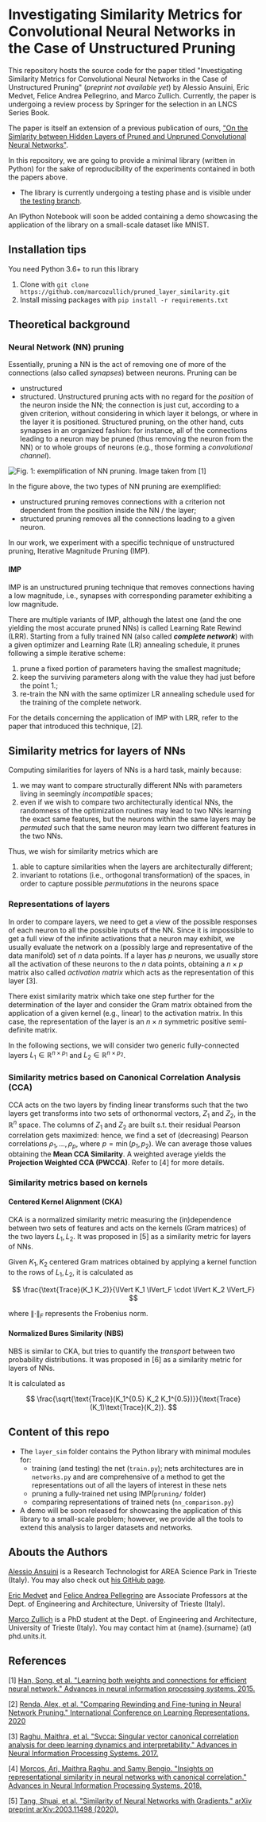 # Investigating Similarity Metrics for Convolutional Neural Networks in the Case of Unstructured Pruning

This repository hosts the source code for the paper titled "Investigating Similarity Metrics for Convolutional Neural Networks in the Case of Unstructured Pruning" (*preprint not available yet*) by Alessio Ansuini, Eric Medvet, Felice Andrea Pellegrino, and Marco Zullich.
Currently, the paper is undergoing a review process by Springer for the selection in an LNCS Series Book.

The paper is itself an extension of a previous publication of ours, ["On the Simlarity between Hidden Layers of Pruned and Unpruned Convolutional Neural Networks"](https://www.insticc.org/Primoris/Resources/PaperPdf.ashx?idPaper=89603).

In this repository, we are going to provide a minimal library (written in Python) for the sake of reproducibility of the experiments contained in both the papers above.

* The library is currently undergoing a testing phase and is visible under [the testing branch](https://github.com/marcozullich/pruned_layer_similarity/tree/testing).

An IPython Notebook will soon be added containing a demo showcasing the application of the library on a small-scale dataset like MNIST.


## Installation tips

You need Python 3.6+ to run this library

1. Clone with `git clone https://github.com/marcozullich/pruned_layer_similarity.git`
2. Install missing packages with `pip install -r requirements.txt`


## Theoretical background


### Neural Network (NN) pruning

Essentially, pruning a NN is the act of removing one of more of the connections (also called *synapses*) between neurons.
Pruning can be
* unstructured
* structured.
Unstructured pruning acts with no regard for the *position* of the neuron inside the NN; the connection is just cut, according to a given criterion, without considering in which layer it belongs, or where in the layer it is positioned.
Structured pruning, on the other hand, cuts synapses in an organized fashion: for instance, all of the connections leading to a neuron may be pruned (thus removing the neuron from the NN) or to whole groups of neurons (e.g., those forming a *convolutional channel*).

![**Fig. 1**: exemplification of NN pruning. Image taken from [1]](images/han_2015_pruning.png)

In the figure above, the two types of NN pruning are exemplified:
- unstructured pruning removes connections with a criterion not dependent from the position inside the NN / the layer;
- structured pruning removes all the connections leading to a given neuron.

In our work, we experiment with a specific technique of unstructured pruning, Iterative Magnitude Pruning (IMP).


#### IMP

IMP is an unstructured pruning technique that removes connections having a low magnitude, i.e., synapses with corresponding parameter exhibiting a low magnitude.

There are multiple variants of IMP, although the latest one (and the one yielding the most accurate pruned NNs) is called Learning Rate Rewind (LRR).
Starting from a fully trained NN (also called **_complete network_**) with a given optimizer and Learning Rate (LR) annealing schedule, it prunes following a simple iterative scheme:

1. prune a fixed portion of parameters having the smallest magnitude;
2. keep the surviving parameters along with the value they had just before the point 1.;
3. re-train the NN with the same optimizer LR annealing schedule used for the training of the complete network.

For the details concerning the application of IMP with LRR, refer to the paper that introduced this technique, [2].


## Similarity metrics for layers of NNs

Computing similarities for layers of NNs is a hard task, mainly because:

1. we may want to compare structurally different NNs with parameters living in seemingly *incompatible* spaces;
2. even if we wish to compare two architecturally identical NNs, the randomness of the optimization routines may lead to two NNs learning the exact same features, but the neurons within the same layers may be *permuted* such that the same neuron may learn two different features in the two NNs.

Thus, we wish for similarity metrics which are

1. able to capture similarities when the layers are architecturally different;
2. invariant to rotations (i.e., orthogonal transformation) of the spaces, in order to capture possible *permutations* in the neurons space

### Representations of layers

In order to compare layers, we need to get a view of the possible responses of each neuron to all the possible inputs of the NN.
Since it is impossible to get a full view of the infinite activations that a neuron may exhibit, we usually evaluate the network on a (possibly large and representative of the data manifold) set of $n$ data points.
If a layer has $p$ neurons, we usually store all the activation of these neurons to the $n$ data points, obtaining a $n \times p$ matrix also called *activation matrix* which acts as the representation of this layer [3].

There exist similarity matrix which take one step further for the determination of the layer and consider the Gram matrix obtained from the application of a given kernel (e.g., linear) to the activation matrix.
In this case, the representation of the layer is an $n \times n$ symmetric positive semi-definite matrix.

In the following sections, we will consider two generic fully-connected layers $L_1 \in \mathbb{R}^{n \times p_1}$ and $L_2 \in \mathbb{R}^{n \times p_2}$.


### Similarity metrics based on Canonical Correlation Analysis (CCA)

CCA acts on the two layers by finding linear transforms such that the two layers get transforms into two sets of orthonormal vectors, $Z_1$ and $Z_2$, in the $\mathbb{R}^n$ space.
The columns of $Z_1$ and $Z_2$ are built s.t. their residual Pearson correlation gets maximized: hence, we find a set of (decreasing) Pearson correlations $\rho_1,\dots,\rho_p$, where $p = \min(p_1, p_2)$.
We can average those values obtaining the **Mean CCA Similarity**.
A weighted average yields the **Projection Weighted CCA (PWCCA)**. Refer to [4] for more details.


### Similarity metrics based on kernels


#### Centered Kernel Alignment (CKA)


CKA is a normalized similarity metric measuring the (in)dependence between two sets of features and acts on the kernels (Gram matrices) of the two layers $L_1, L_2$.
It was proposed in [5] as a similarity metric for layers of NNs.

Given $K_1, K_2$ centered Gram matrices obtained by applying a kernel function to the rows of $L_1, L_2$, it is calculated as

$$
\frac{\text{Trace}(K_1 K_2)}{\lVert K_1 \lVert_F \cdot \lVert K_2 \lVert_F}
$$

where $\lVert \cdot \lVert_F$ represents the Frobenius norm.


#### Normalized Bures Similarity (NBS)

NBS is similar to CKA, but tries to quantify the *transport* between two probability distributions.
It was proposed in [6] as a similarity metric for layers of NNs.

It is calculated as

$$
\frac{\sqrt{\text{Trace}(K_1^{0.5} K_2 K_1^{0.5})}}{\text{Trace}(K_1)\text{Trace}(K_2)}.
$$


## Content of this repo

- The `layer_sim` folder contains the Python library with minimal modules for:
  - training (and testing) the net (`train.py`); nets architectures are in `networks.py` and are comprehensive of a method to get the representations out of all the layers of interest in these nets
  - pruning a fully-trained net using IMP(`pruning/` folder)
  - comparing representations of trained nets (`nn_comparison.py`)
- A demo will be soon released for showcasing the application of this library to a small-scale problem; however, we provide all the tools to extend this analysis to larger datasets and networks.


## Abouts the Authors

[Alessio Ansuini](https://it.linkedin.com/in/alessioansuini) is a Research Technologist for AREA Science Park in Trieste (Italy). You may also check out [his GitHub page](https://ansuini.github.io).

[Eric Medvet](http://medvet.inginf.units.it/) and [Felice Andrea Pellegrino](http://control.units.it/pellegrino/en/) are Associate Professors at the Dept. of Engineering and Architecture, University of Trieste (Italy).

[Marco Zullich](https://it.linkedin.com/in/marco-zullich-00559660) is a PhD student at the Dept. of Engineering and Architecture, University of Trieste (Italy). You may contact him at {name}.{surname} (at) phd.units.it.

## References

[1] [Han, Song, et al. "Learning both weights and connections for efficient neural network." Advances in neural information processing systems. 2015.](http://papers.nips.cc/paper/5784-learning-both-weights-andconnections-)

[2] [Renda, Alex, et al. "Comparing Rewinding and Fine-tuning in Neural Network Pruning." International Conference on Learning Representations. 2020](https://openreview.net/forum?id=S1gSj0NKvB)

[3] [Raghu, Maithra, et al. "Svcca: Singular vector canonical correlation analysis for deep learning dynamics and interpretability." Advances in Neural Information Processing Systems. 2017.](http://papers.nips.cc/paper/7188-svcca-singular-vector-canonical-correlation-analysis-for-deep-understanding-and-improvement)

[4] [Morcos, Ari, Maithra Raghu, and Samy Bengio. "Insights on representational similarity in neural networks with canonical correlation." Advances in Neural Information Processing Systems. 2018.](http://papers.nips.cc/paper/7815-insights-on-representational-similarity-in-neural-networks-with-canonical-correlation)

[5] [Tang, Shuai, et al. "Similarity of Neural Networks with Gradients." arXiv preprint arXiv:2003.11498 (2020).](https://arxiv.org/abs/2003.11498)
